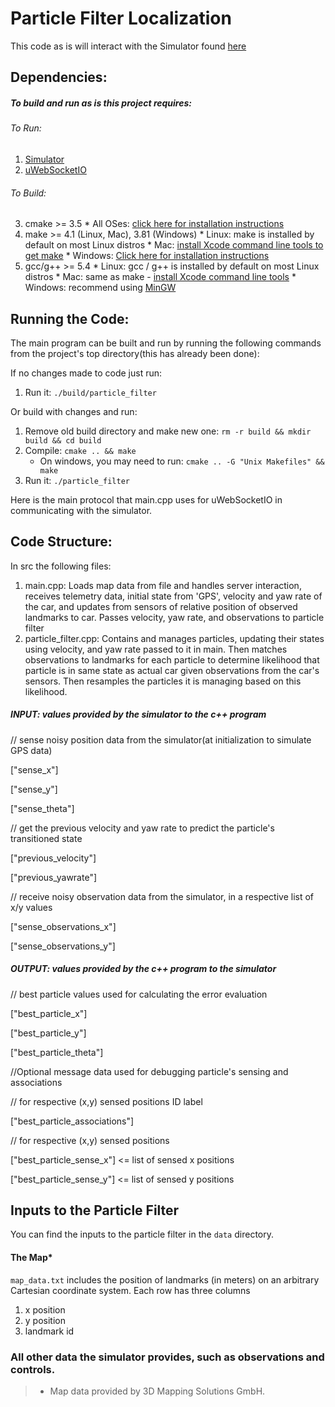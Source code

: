 # Particle Filter Localization
This code as is will interact with the Simulator found [here](https://github.com/udacity/self-driving-car-sim/releases)
## Dependencies:
##### To build and run as is this project requires:

###### To Run:
  1. [Simulator](https://github.com/udacity/self-driving-car-sim/releases)
  2. [uWebSocketIO](https://github.com/uWebSockets/uWebSockets)

###### To Build:
  3. cmake >= 3.5
    * All OSes: [click here for installation instructions](https://cmake.org/install/)
  4. make >= 4.1 (Linux, Mac), 3.81 (Windows)
    * Linux: make is installed by default on most Linux distros
    * Mac: [install Xcode command line tools to get make](https://developer.apple.com/xcode/features/)
    * Windows: [Click here for installation instructions](http://gnuwin32.sourceforge.net/packages/make.htm)
  5. gcc/g++ >= 5.4
    * Linux: gcc / g++ is installed by default on most Linux distros
    * Mac: same as make - [install Xcode command line tools](https://developer.apple.com/xcode/features/)
    * Windows: recommend using [MinGW](http://www.mingw.org/)

## Running the Code:

The main program can be built and run by running the following commands from the project's top directory(this has already been done):

If no changes made to code just run:
1. Run it: `./build/particle_filter `

Or build with changes and run:

1. Remove old build directory and make new one: `rm -r build && mkdir build && cd build`
2. Compile: `cmake .. && make`
   * On windows, you may need to run: `cmake .. -G "Unix Makefiles" && make`
3. Run it: `./particle_filter `

Here is the main protocol that main.cpp uses for uWebSocketIO in communicating with the simulator.
## Code Structure:
In src the following files:
 1. main.cpp:
      Loads map data from file and handles server interaction, receives telemetry data, initial state from 'GPS', velocity and yaw rate of the car, and updates from sensors of relative position of observed landmarks to car.
      Passes velocity, yaw rate, and observations to particle filter
 2. particle_filter.cpp:
 Contains and manages particles, updating their states using velocity, and yaw rate passed to it in main. Then matches observations to landmarks for each particle to determine likelihood that particle is in same state as actual car given observations from the car's sensors. Then resamples the particles it is managing based on this likelihood.

##### INPUT: values provided by the simulator to the c++ program

// sense noisy position data from the simulator(at initialization to simulate GPS data)

["sense_x"]

["sense_y"]

["sense_theta"]

// get the previous velocity and yaw rate to predict the particle's transitioned state

["previous_velocity"]

["previous_yawrate"]

// receive noisy observation data from the simulator, in a respective list of x/y values

["sense_observations_x"]

["sense_observations_y"]


##### OUTPUT: values provided by the c++ program to the simulator

// best particle values used for calculating the error evaluation

["best_particle_x"]

["best_particle_y"]

["best_particle_theta"]

//Optional message data used for debugging particle's sensing and associations

// for respective (x,y) sensed positions ID label

["best_particle_associations"]

// for respective (x,y) sensed positions

["best_particle_sense_x"] <= list of sensed x positions

["best_particle_sense_y"] <= list of sensed y positions

## Inputs to the Particle Filter
You can find the inputs to the particle filter in the `data` directory.

#### The Map*
`map_data.txt` includes the position of landmarks (in meters) on an arbitrary Cartesian coordinate system. Each row has three columns
1. x position
2. y position
3. landmark id

### All other data the simulator provides, such as observations and controls.
> * Map data provided by 3D Mapping Solutions GmbH.
